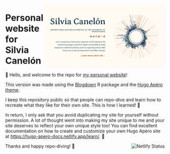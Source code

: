 <a href='https://silvia.rbind.io'><img src='https://github.com/spcanelon/silvia/blob/main/static/img/silvia-social.png?raw=true' align="right" height="200" alt=''/></a>

# Personal website for<br>Silvia Canelón

👋 Hello, and welcome to the repo for [my personal website](https://silvia.rbind.io)!

This version was made using the [Blogdown](https://pkgs.rstudio.com/blogdown/index.html) R package and the [Hugo Apéro theme](https://hugo-apero-docs.netlify.app/).

I keep this repository public so that people can repo-dive and learn how to recreate what they like for their own site. This is how I learned! 🙌

In return, I only ask that you avoid duplicating my site for yourself without permission. A lot of thought went into making my site unique to me and your site deserves to reflect your own unique style too! You can find excellent documentation on how to create and customize your own Hugo Apéro site at https://hugo-apero-docs.netlify.app/learn/. 🥂

Thanks and happy repo-diving! 🤿 <a href='https://app.netlify.com/sites/silvia/deploys'><img src='https://api.netlify.com/api/v1/badges/4d7dccd9-ec21-47eb-b218-34cb5b768883/deploy-status' align="right" height="20" alt='Netlify Status'/></a>
